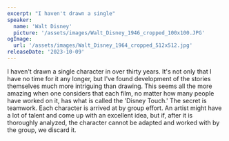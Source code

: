 ```yaml
---
excerpt: "I haven't drawn a single"
speaker:
  name: 'Walt Disney'
  picture: '/assets/images/Walt_Disney_1946_cropped_100x100.JPG'
ogImage:
  url: '/assets/images/Walt_Disney_1964_cropped_512x512.jpg'
releaseDate: '2023-10-09'
---
```


I haven't drawn a single character in over thirty years. It's not only that I have no time for it any longer, but I've found development of the stories themselves much more intriguing than drawing. This seems all the more amazing when one considers that each film, no matter how many people have worked on it, has what is called the 'Disney Touch.' The secret is teamwork. Each character is arrived at by group effort. An artist might have a lot of talent and come up with an excellent idea, but if, after it is thoroughly analyzed, the character cannot be adapted and worked with by the group, we discard it.
